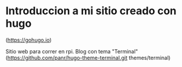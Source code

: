 # Introduccion a mi sitio creado con hugo

(https://gohugo.io)

Sitio web para correr en rpi. 
Blog con tema "Terminal" (https://github.com/panr/hugo-theme-terminal.git themes/terminal)
